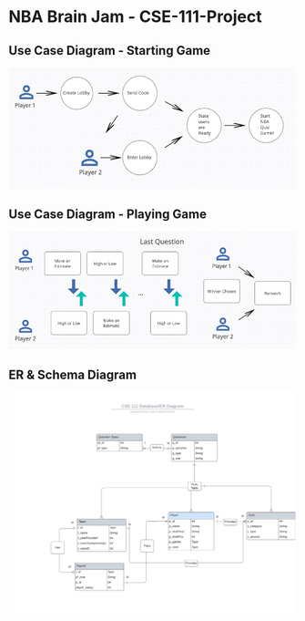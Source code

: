 # NBA Brain Jam - CSE-111-Project

Use Case Diagram - Starting Game
------------
![starting](startingGame.png)

Use Case Diagram - Playing Game
------------
![playing](playingGame.png)

ER & Schema Diagram
------------
![ER](ERdiagram.png)
